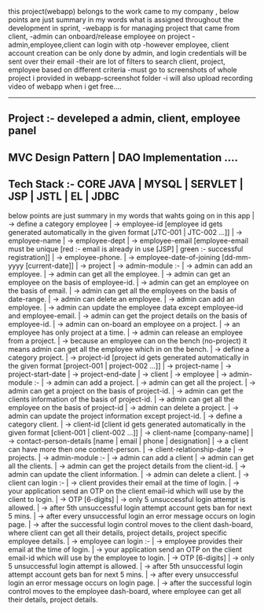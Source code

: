 this project(webapp) belongs to the work came to my company , below points are just summary in my words what is assigned throughout the development in sprint,
-webapp is for managing project that came from client, 
-admin can onboard/release employee on project
-admin,employee,client can login with otp
-however employee, client account creation can be only done by admin, and login credentials will be sent over their email
-their are lot of filters to search client, project, employee based on different criteria
-must go to screenshots of whole project i provided in webapp-screenshot folder
-i will also upload recording video of webapp when i get free....

---------------------------------------------------
Project :- develeped a admin, client, employee panel 
--------------------------------------------------
MVC Design Pattern | DAO Implementation ....
--------------------------------------------------
Tech Stack :- CORE JAVA | MYSQL | SERVLET | JSP | JSTL | EL | JDBC 
--------------------------------------------------


below points are just summary in my words that wahts going on in this app
	| -> define a category employee 
		| -> employee-id [employee id gets generated automatically in the given format [JTC-001 | JTC-002 ...]]
		| -> employee-name
		| -> employee-dept
		| -> employee-email [employee-email must be unique [red :- email is already in use [JSP] | green :- successful registration]]
		| -> employee-phone. 
		| -> employee-date-of-joining [dd-mm-yyyy [current-date]]
		| -> project
	| -> admin-module :- 
		| -> admin can add an employee. 
		| -> admin can get all the employee.
		| -> admin can get an employee on the basis of employee-id.
		| -> admin can get an employee on the basis of email.
		| -> admin can get all the employees on the basis of date-range. 
		| -> admin can delete an employee.
		| -> admin can add an employee.
		| -> admin can update the employee data except employee-id and employee-email.
		| -> admin can get the project details on the basis of employee-id.
		| -> admin can on-board an employee on a project.
			| -> an employee has only project at a time.
		| -> admin can release an employee from a project. 
		| -> because an employee can on the bench (no-project) it means admin can get all the employee which in on the bench. 
	| -> define a category project.
		| -> project-id [project id gets generated automatically in the given format [project-001 | project-002 ...]]
		| -> project-name 
		| -> project-start-date
		| -> project-end-date
		| -> client
		| -> employee
	| -> admin-module :- 
		| -> admin can add a project. 
		| -> admin can get all the project.
		| -> admin can get a project on the basis of project-id.
		| -> admin can get the clients information of the basis of project-id.
		| -> admin can get all the employee on the basis of project-id
		| -> admin can delete a project.
		| -> admin can update the project information except project-id.
	| -> define a category client.
		| -> client-id [client id gets generated automatically in the given format [client-001 | client-002 ...]]
		| -> client-name [company-name] 
		| -> contact-person-details [name | email | phone | designation]
			| -> a client can have more then one content-person.
		| -> client-relationship-date
		| -> projects.
	| -> admin-module :- 
		| -> admin can add a client
		| -> admin can get all the clients.
		| -> admin can get the project details from the client-id.
		| -> admin can update the client information.
		| -> admin can delete a client. 
	| -> client can login :- 
		| -> client provides their email at the time of login.
		| -> your application send an OTP on the client email-id which will use by the client to login.
		| -> OTP [6-digits]
		| -> only 5 unsuccessful login attempt is allowed.
		| -> after 5th unsuccessful login attempt account gets ban for next 5 mins.
		| -> after every unsuccessful login an error message occurs on login page. 
		| -> after the successful login control moves to the client dash-board, where client can get all their details, project details, project specific employee  details.
	| -> employee can login :- 
		| -> employee provides their email at the time of login.
		| -> your application send an OTP on the client email-id which will use by the employee to login.
		| -> OTP [6-digits]
		| -> only 5 unsuccessful login attempt is allowed.
		| -> after 5th unsuccessful login attempt account gets ban for next 5 mins.
		| -> after every unsuccessful login an error message occurs on login page. 
		| -> after the successful login control moves to the employee dash-board, where employee can get all their details, project details.
